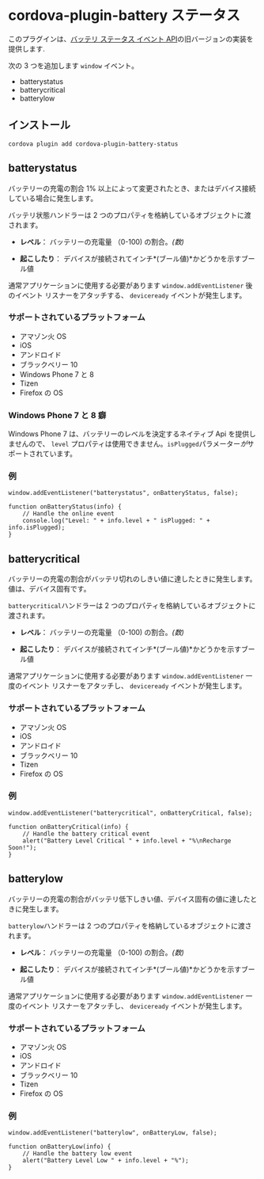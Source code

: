 <!---
    Licensed to the Apache Software Foundation (ASF) under one
    or more contributor license agreements.  See the NOTICE file
    distributed with this work for additional information
    regarding copyright ownership.  The ASF licenses this file
    to you under the Apache License, Version 2.0 (the
    "License"); you may not use this file except in compliance
    with the License.  You may obtain a copy of the License at

      http://www.apache.org/licenses/LICENSE-2.0

    Unless required by applicable law or agreed to in writing,
    software distributed under the License is distributed on an
    "AS IS" BASIS, WITHOUT WARRANTIES OR CONDITIONS OF ANY
    KIND, either express or implied.  See the License for the
    specific language governing permissions and limitations
    under the License.
-->

# cordova-plugin-battery ステータス

このプラグインは、[バッテリ ステータス イベント API][1]の旧バージョンの実装を提供します.

 [1]: http://www.w3.org/TR/2011/WD-battery-status-20110915/

次の 3 つを追加します `window` イベント。

*   batterystatus
*   batterycritical
*   batterylow

## インストール

    cordova plugin add cordova-plugin-battery-status
    

## batterystatus

バッテリーの充電の割合 1% 以上によって変更されたとき、またはデバイス接続している場合に発生します。

バッテリ状態ハンドラーは 2 つのプロパティを格納しているオブジェクトに渡されます。

*   **レベル**： バッテリーの充電量 （0-100) の割合。*(数)*

*   **起こしたり**： デバイスが接続されてインチ*(ブール値)*かどうかを示すブール値

通常アプリケーションに使用する必要があります `window.addEventListener` 後のイベント リスナーをアタッチする、 `deviceready` イベントが発生します。

### サポートされているプラットフォーム

*   アマゾン火 OS
*   iOS
*   アンドロイド
*   ブラックベリー 10
*   Windows Phone 7 と 8
*   Tizen
*   Firefox の OS

### Windows Phone 7 と 8 癖

Windows Phone 7 は、バッテリーのレベルを決定するネイティブ Api を提供しませんので、 `level` プロパティは使用できません。`isPlugged`パラメーター*が*サポートされています。

### 例

    window.addEventListener("batterystatus", onBatteryStatus, false);
    
    function onBatteryStatus(info) {
        // Handle the online event
        console.log("Level: " + info.level + " isPlugged: " + info.isPlugged);
    }
    

## batterycritical

バッテリーの充電の割合がバッテリ切れのしきい値に達したときに発生します。値は、デバイス固有です。

`batterycritical`ハンドラーは 2 つのプロパティを格納しているオブジェクトに渡されます。

*   **レベル**： バッテリーの充電量 （0-100) の割合。*(数)*

*   **起こしたり**： デバイスが接続されてインチ*(ブール値)*かどうかを示すブール値

通常アプリケーションに使用する必要があります `window.addEventListener` 一度のイベント リスナーをアタッチし、 `deviceready` イベントが発生します。

### サポートされているプラットフォーム

*   アマゾン火 OS
*   iOS
*   アンドロイド
*   ブラックベリー 10
*   Tizen
*   Firefox の OS

### 例

    window.addEventListener("batterycritical", onBatteryCritical, false);
    
    function onBatteryCritical(info) {
        // Handle the battery critical event
        alert("Battery Level Critical " + info.level + "%\nRecharge Soon!");
    }
    

## batterylow

バッテリーの充電の割合がバッテリ低下しきい値、デバイス固有の値に達したときに発生します。

`batterylow`ハンドラーは 2 つのプロパティを格納しているオブジェクトに渡されます。

*   **レベル**： バッテリーの充電量 （0-100) の割合。*(数)*

*   **起こしたり**： デバイスが接続されてインチ*(ブール値)*かどうかを示すブール値

通常アプリケーションに使用する必要があります `window.addEventListener` 一度のイベント リスナーをアタッチし、 `deviceready` イベントが発生します。

### サポートされているプラットフォーム

*   アマゾン火 OS
*   iOS
*   アンドロイド
*   ブラックベリー 10
*   Tizen
*   Firefox の OS

### 例

    window.addEventListener("batterylow", onBatteryLow, false);
    
    function onBatteryLow(info) {
        // Handle the battery low event
        alert("Battery Level Low " + info.level + "%");
    }
